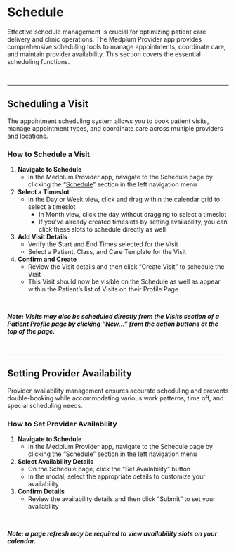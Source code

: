 # Schedule

Effective schedule management is crucial for optimizing patient care delivery and clinic operations. The Medplum Provider app provides comprehensive scheduling tools to manage appointments, coordinate care, and maintain provider availability. This section covers the essential scheduling functions.

<br />

--- 

## **Scheduling a Visit**

The appointment scheduling system allows you to book patient visits, manage appointment types, and coordinate care across multiple providers and locations.

### **How to Schedule a Visit**

1. **Navigate to Schedule**  
   * In the Medplum Provider app, navigate to the Schedule page by clicking the “[Schedule](https://provider.medplum.com/schedule)” section in the left navigation menu  
2. **Select a Timeslot**  
   * In the Day or Week view, click and drag within the calendar grid to select a timeslot  
     * In Month view, click the day without dragging to select a timeslot  
     * If you’ve already created timeslots by setting availability, you can click these slots to schedule directly as well  
3. **Add Visit Details**  
   * Verify the Start and End Times selected for the Visit  
   * Select a Patient, Class, and Care Template for the Visit  
4. **Confirm and Create**  
   * Review the Visit details and then click “Create Visit” to schedule the Visit  
   * This Visit should now be visible on the Schedule as well as appear within the Patient’s list of Visits on their Profile Page.

<br />

***Note: Visits may also be scheduled directly from the Visits section of a Patient Profile page by clicking “New…” from the action buttons at the top of the page.***

<br />

--- 

## **Setting Provider Availability**

Provider availability management ensures accurate scheduling and prevents double-booking while accommodating various work patterns, time off, and special scheduling needs.

### **How to Set Provider Availability**

1. **Navigate to Schedule**  
   * In the Medplum Provider app, navigate to the Schedule page by clicking the “Schedule” section in the left navigation menu  
2. **Select Availability Details**  
   * On the Schedule page, click the “Set Availability” button  
   * In the modal, select the appropriate details to customize your availability  
3. **Confirm Details**  
   * Review the availability details and then click “Submit” to set your availability 

<br />

***Note: a page refresh may be required to view availability slots on your calendar.***
